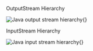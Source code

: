 OutputStream Hierarchy

![Java output stream hierarchy](image66.png){}

InputStream Hierarchy

![Java input stream hierarchy](image67.png){}